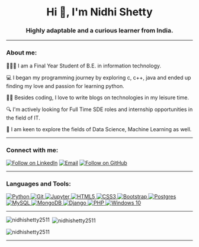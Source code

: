 

<h1 align="center">Hi 👋, I'm Nidhi Shetty</h1>
<h3 align="center">Highly adaptable and a curious learner from India.</h3>

---
<h3 align="left">About me:</h3>


👩🏻‍💻 I am a Final Year Student of B.E. in information technology. 

💻 I began my programming journey by exploring c, c++, java and ended up finding my love and passion for learning python. 

✍🏻 Besides coding, I love to write blogs on technologies in my leisure time.

🔍 I'm actively looking for Full Time SDE roles and internship opportunities in the field of IT.

🤖 I am keen to explore the fields of Data Science, Machine Learning as well.


---
<h3 align="left">Connect with me:</h2>
<p align="left">
  <a href="https://www.linkedin.com/in/nidhishetty-25/"><img title="Follow on LinkedIn" src="https://img.shields.io/badge/LinkedIn-0077B5?style=for-the-badge&logo=linkedin&logoColor=white"/></a>
  <a href="mailto:nidhishetty251@gmail.com"><img title="Email" src="https://img.shields.io/badge/Gmail-D14836?style=for-the-badge&logo=gmail&logoColor=white"/></a>
  <a href="https://github.com/nidhishetty2511/"><img title="Follow on GitHub" src="https://img.shields.io/badge/GitHub-100000?style=for-the-badge&logo=github&logoColor=white"/></a>
</p>


---
<h3 align="left">Languages and Tools:</h3>
<a href="#">
<img alt="Python" src="https://img.shields.io/badge/python%20-%2314354C.svg?&style=for-the-badge&logo=python&logoColor=white"> <img alt="Git" src="https://img.shields.io/badge/git%20-%23F05033.svg?&style=for-the-badge&logo=git&logoColor=white"/>
<img alt="Jupyter" src="https://img.shields.io/badge/Jupyter%20-%23F37626.svg?&style=for-the-badge&logo=Jupyter&logoColor=white" />
<img alt="HTML5" src="https://img.shields.io/badge/html5%20-%23E34F26.svg?&style=for-the-badge&logo=html5&logoColor=white"/>
<img alt="CSS3" src="https://img.shields.io/badge/css3%20-%231572B6.svg?&style=for-the-badge&logo=css3&logoColor=white"/>
<img alt="Bootstrap" src="https://img.shields.io/badge/bootstrap%20-%23563D7C.svg?&style=for-the-badge&logo=bootstrap&logoColor=white"/>
<img alt="Postgres" src ="https://img.shields.io/badge/postgres-%23316192.svg?&style=for-the-badge&logo=postgresql&logoColor=white"/>
<img alt="MySQL" src="https://img.shields.io/badge/mysql-%2300f.svg?&style=for-the-badge&logo=mysql&logoColor=white"/>
<img alt="MongoDB" src ="https://img.shields.io/badge/MongoDB-%234ea94b.svg?&style=for-the-badge&logo=mongodb&logoColor=white"/>
<img alt="Django" src="https://img.shields.io/badge/Django%20-%231354C1.svg?&style=for-the-badge&logo=Django&logoColor=white" />
<img alt="PHP" src="https://img.shields.io/badge/PHP%20-%23563D7C.svg?&style=for-the-badge&logo=php&logoColor=white" />
<img alt="Windows 10" src="https://img.shields.io/badge/Windows-0078D6?style=for-the-badge&logo=windows&logoColor=white" />
</a>

---
<p><img align="left" src="https://github-readme-stats.vercel.app/api/top-langs?username=nidhishetty2511&show_icons=true&locale=en&layout=compact" alt="nidhishetty2511" /></p>

<p>&nbsp;<img align="center" src="https://github-readme-stats.vercel.app/api?username=nidhishetty2511&show_icons=true&locale=en" alt="nidhishetty2511" /></p>

<p><img align="center" src="https://github-readme-streak-stats.herokuapp.com/?user=nidhishetty2511&" alt="nidhishetty2511" /></p>

---
